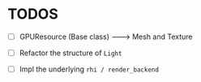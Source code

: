 # TODOS

- [ ] GPUResource (Base class) ---> Mesh and Texture
- [ ] Refactor the structure of `Light`
- [ ] Impl the underlying `rhi / render_backend`

